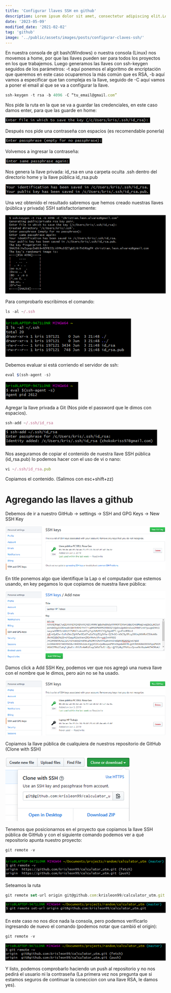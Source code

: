 ```yaml
---
title: 'Configurar llaves SSH en github'
description: Lorem ipsum dolor sit amet, consectetur adipiscing elit.Lorem ipsum dolor sit amet, consectetur adipiscing elit.Lorem ipsum dolor sit amet, consectetur adipiscing elit.
date: '2023-05-09'
modified_date: '2021-02-02'
tag: 'github'
image: '../public/assets/images/posts/configurar-claves-ssh/'
---
```



En nuestra consola de git bash(Windows) o nuestra consola (Linux) nos movemos a home, por que las llaves pueden ser para todos los proyectos en los que trabajemos.
Luego generamos las llaves con ssh-keygen seguidos de los parámetros: -t aquí ponemos el algoritmo de encriptación que queremos en este caso ocuparemos la más común que es RSA, -b aquí vamos a especificar que tan compleja es la llave, seguido de -C aquí vamos a poner el email al que se va a configurar la llave.

```js
ssh-keygen -t rsa -b 4096 -C “tu_email@gmail.com”
```

Nos pide la ruta en la que se va a guardar las credenciales, en este caso damos enter, para que las guarde en home:

![configurar clave SSH](https://raw.githubusercontent.com/Kapelu/blog-kapelu/main/public/assets/images/posts/configurar-claves-ssh/Configurar%20clave%20SSH-01.png?token=GHSAT0AAAAAACQXCBN4P5PZI35IY4AWJ7BIZQ3OIVA)

Después nos pide una contraseña con espacios (es recomendable ponerla)

![configurar clave SSH](https://github.com/Kapelu/blog-kapelu/blob/main/public/assets/images/posts/configurar-claves-ssh/Configurar%20clave%20SSH-02.png?raw=true)

Volvemos a ingresar la contraseña:

![configurar clave SSH](https://github.com/Kapelu/blog-kapelu/blob/main/public/assets/images/posts/configurar-claves-ssh/Configurar%20clave%20SSH-03.png?raw=true)

Nos genera la llave privada: id_rsa en una carpeta oculta .ssh dentro del directorio home y la llave pública id_rsa.pub

![configurar clave SSH](https://github.com/Kapelu/blog-kapelu/blob/main/public/assets/images/posts/configurar-claves-ssh/Configurar%20clave%20SSH-04.png?raw=true)

Una vez obtenido el resultado sabremos que hemos creado nuestras llaves (pública y privada) SSH satisfactoriamente:

![configurar clave SSH](https://github.com/Kapelu/blog-kapelu/blob/main/public/assets/images/posts/configurar-claves-ssh/Configurar%20clave%20SSH-05.png?raw=true)

Para comprobarlo escribimos el comando:
```js
ls -al ~/.ssh
```

![configurar clave SSH](https://github.com/Kapelu/blog-kapelu/blob/main/public/assets/images/posts/configurar-claves-ssh/Configurar%20clave%20SSH-06.png?raw=true)

Debemos evaluar si está corriendo el servidor de ssh:
```js
eval $(ssh-agent -s)
```

![configurar clave SSH](https://github.com/Kapelu/blog-kapelu/blob/main/public/assets/images/posts/configurar-claves-ssh/Configurar%20clave%20SSH-07.png?raw=true)

Agregar la llave privada a Git (Nos pide el password que le dimos con espacios).
```js
ssh-add ~/.ssh/id_rsa
```

![configurar clave SSH](https://github.com/Kapelu/blog-kapelu/blob/main/public/assets/images/posts/configurar-claves-ssh/Configurar%20clave%20SSH-08.png?raw=true)

Nos aseguramos de copiar el contenido de nuestra llave SSH pública (id_rsa.pub)
lo podemos hacer con el uso de vi o nano:
```js
vi ~/.ssh/id_rsa.pub
```
Copiamos el contenido. (Salimos con esc+shift+zz)

# Agregando las llaves a github

Debemos de ir a nuestro GitHub → settings → SSH and GPG Keys → New SSH Key

![configurar clave SSH](https://github.com/Kapelu/blog-kapelu/blob/main/public/assets/images/posts/configurar-claves-ssh/Configurar%20clave%20SSH-09.png?raw=true)

En title ponemos algo que identifique la Lap o el computador que estemos usando, en key pegamos lo que copiamos de nuestra llave pública:

![configurar clave SSH](https://github.com/Kapelu/blog-kapelu/blob/main/public/assets/images/posts/configurar-claves-ssh/Configurar%20clave%20SSH-10.png?raw=true)

Damos click a Add SSH Key, podemos ver que nos agregó una nueva llave con el nombre que le dimos, pero aún no se ha usado.

![configurar clave SSH](https://github.com/Kapelu/blog-kapelu/blob/main/public/assets/images/posts/configurar-claves-ssh/Configurar%20clave%20SSH-11.png?raw=true)

Copiamos la llave pública de cualquiera de nuestros repositorio de GitHub (Clone with SSH)

![configurar clave SSH](https://github.com/Kapelu/blog-kapelu/blob/main/public/assets/images/posts/configurar-claves-ssh/Configurar%20clave%20SSH-12.png?raw=true)

Tenemos que posicionarnos en el proyecto que copiamos la llave SSH pública de GitHub y con el siguiente comando podemos ver a qué repositorio apunta nuestro proyecto:
```js
git remote -v
```

![configurar clave SSH](https://github.com/Kapelu/blog-kapelu/blob/main/public/assets/images/posts/configurar-claves-ssh/Configurar%20clave%20SSH-13.png?raw=true)

Seteamos la ruta
```js
git remote set-url origin git@github.com:krisleon99/calculator_utm.git
```

![configurar clave SSH](https://github.com/Kapelu/blog-kapelu/blob/main/public/assets/images/posts/configurar-claves-ssh/Configurar%20clave%20SSH-14.png?raw=true)

En este caso no nos dice nada la consola, pero podemos verificarlo ingresando de nuevo el comando (podemos notar que cambió el origin):
```js
git remote -v
```

![configurar clave SSH](https://github.com/Kapelu/blog-kapelu/blob/main/public/assets/images/posts/configurar-claves-ssh/Configurar%20clave%20SSH-15.png?raw=true)

Y listo, podemos comprobarlo haciendo un push al repositorio y no nos pedirá el usuario ni la contraseña (La primera vez nos pregunta que si estamos seguros de continuar la coneccion con una llave RSA, le damos yes).